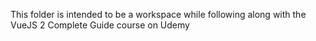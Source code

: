 This folder is intended to be a workspace while following along with the VueJS 2 Complete Guide course on Udemy